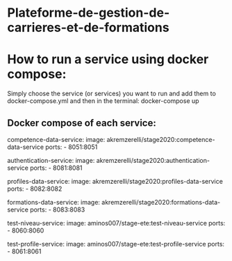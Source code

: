 # Plateforme-de-gestion-de-carrieres-et-de-formations

# How to run a service using docker compose:
Simply choose the service (or services) you want to run and add them to docker-compose.yml and then in the terminal: docker-compose up

## Docker compose of each service:
 competence-data-service:
    image: akremzerelli/stage2020:competence-data-service
    ports:
      - 8051:8051

  authentication-service:
    image: akremzerelli/stage2020:authentication-service
    ports:
      - 8081:8081

  profiles-data-service:
    image: akremzerelli/stage2020:profiles-data-service
    ports:
      - 8082:8082

  formations-data-service:
    image: akremzerelli/stage2020:formations-data-service
    ports:
      - 8083:8083

  test-niveau-service:
    image: aminos007/stage-ete:test-niveau-service
    ports:
      - 8060:8060

  test-profile-service:
    image: aminos007/stage-ete:test-profile-service
    ports:
      - 8061:8061
